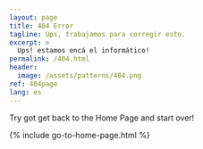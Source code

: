 ```yaml
---
layout: page
title: 404 Error
tagline: Ups, trabajamos para corregir esto. 
excerpt: >
  Ups! estamos encá el informático!
permalink: /404.html
header:
  image: /assets/patterns/404.png
ref: 404page
lang: es
---
```


Try got get back to the Home Page and start over!

{% include go-to-home-page.html %}
